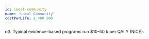 ```yaml
---
id: local-community
name: 'Local Community'
costPerLife: 2_400_000
---
```


o3: Typical evidence-based programs run $10–50 k per QALY (NICE).
